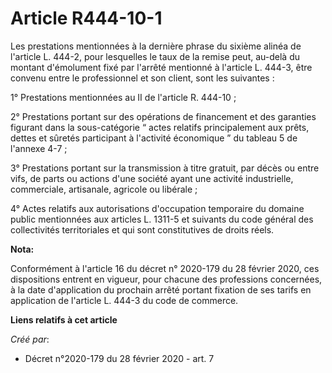 # Article R444-10-1

Les prestations mentionnées à la dernière phrase du sixième alinéa de l'article L. 444-2, pour lesquelles le taux de la
remise peut, au-delà du montant d'émolument fixé par l'arrêté mentionné à l'article L. 444-3, être convenu entre le
professionnel et son client, sont les suivantes :

1° Prestations mentionnées au II de l'article R. 444-10 ;

2° Prestations portant sur des opérations de financement et des garanties figurant dans la sous-catégorie “ actes relatifs
principalement aux prêts, dettes et sûretés participant à l'activité économique ” du tableau 5 de l'annexe 4-7 ;

3° Prestations portant sur la transmission à titre gratuit, par décès ou entre vifs, de parts ou actions d'une société ayant
une activité industrielle, commerciale, artisanale, agricole ou libérale ;

4° Actes relatifs aux autorisations d'occupation temporaire du domaine public mentionnées aux articles L. 1311-5 et suivants
du code général des collectivités territoriales et qui sont constitutives de droits réels.

**Nota:**

Conformément à l'article 16 du décret n° 2020-179 du 28 février 2020, ces dispositions entrent en vigueur, pour chacune des
professions concernées, à la date d'application du prochain arrêté portant fixation de ses tarifs en application de l'article
L. 444-3 du code de commerce.

**Liens relatifs à cet article**

_Créé par_:

  - Décret n°2020-179 du 28 février 2020 - art. 7
